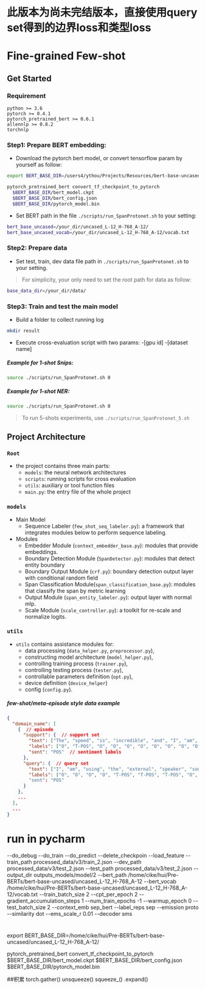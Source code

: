 # 此版本为尚未完结版本，直接使用query set得到的边界loss和类型loss



# Fine-grained Few-shot 

## Get Started

### Requirement
```
python >= 3.6
pytorch >= 0.4.1
pytorch_pretrained_bert >= 0.6.1
allennlp >= 0.8.2
torchnlp
```

### Step1: Prepare BERT embedding:
- Download the pytorch bert model, or convert tensorflow param by yourself as follow:
```bash
export BERT_BASE_DIR=/users4/ythou/Projects/Resources/bert-base-uncased/uncased_L-12_H-768_A-12/

pytorch_pretrained_bert convert_tf_checkpoint_to_pytorch
  $BERT_BASE_DIR/bert_model.ckpt
  $BERT_BASE_DIR/bert_config.json
  $BERT_BASE_DIR/pytorch_model.bin
```
- Set BERT path in the file `./scripts/run_SpanProtonet.sh` to your setting:
```bash
bert_base_uncased=/your_dir/uncased_L-12_H-768_A-12/
bert_base_uncased_vocab=/your_dir/uncased_L-12_H-768_A-12/vocab.txt
```


### Step2: Prepare data
- Set test, train, dev data file path in `./scripts/run_SpanProtonet.sh` to your setting.
  
> For simplicity, your only need to set the root path for data as follow:
```bash
base_data_dir=/your_dir/data/
```

### Step3: Train and test the main model
- Build a folder to collect running log
```bash
mkdir result
```

- Execute cross-evaluation script with two params: -[gpu id] -[dataset name]

##### Example for 1-shot Snips:
```bash
source ./scripts/run_SpanProtonet.sh 0
```
##### Example for 1-shot NER:
```bash
source ./scripts/run_SpanProtonet.sh 0
```

> To run 5-shots experiments, use `./scripts/run_SpanProtonet_5.sh`


## Project Architecture

### `Root`
- the project contains three main parts:
    - `models`: the neural network architectures
    - `scripts`: running scripts for cross evaluation
    - `utils`: auxiliary or tool function files
    - `main.py`: the entry file of the whole project

### `models`
- Main Model  
    - Sequence Labeler (`few_shot_seq_labeler.py`): a framework that integrates modules below to perform sequence labeling.
- Modules
    - Embedder Module (`context_embedder_base.py`): modules that provide embeddings.
    - Boundary Detection Module (`SpanDetector.py`): modules that detect entity boundary
    - Boundary Output Module (`crf.py`): boundary detection output layer with conditional random field 
    - Span Classification Module(`span_classification_base.py`): modules that classify the span by metric learning
    - Output Module (`span_entity_labeler.py`): output layer with normal mlp.
    - Scale Module (`scale_controller.py`): a toolkit for re-scale and normalize logits.

### `utils`

- `utils` contains assistance modules for:
    - data processing (`data_helper.py`, `preprocessor.py`), 
    - constructing model architecture (`model_helper.py`), 
    - controlling training process (`trainer.py`), 
    - controlling testing process (`tester.py`), 
    - controllable parameters definition (`opt.py`), 
    - device definition (`device_helper`) 
    - config (`config.py`).
    
##### few-shot/meta-episode style data example

```json
{
  "domain_name": [
    {  // episode
      "support": {  // support set
        "text": ["The", "speed", "is", "incredible", "and", "I", "am", "more", "than", "satisfied", "."],  // input sequence
        "labels": ["O", "T-POS", "O", "O", "O", "O", "O", "O", "O", "O", "O"],  // output sequence in sequence labeling task
        "sent": "POS"  // sentiment labels
      },
      "query": {  // query set
        "text": ["I", "am", "using", "the", "external", "speaker", "sound", "is", "good", "."],
        "labels": ["O", "O", "O", "O", "T-POS", "T-POS", "T-POS", "O", "O", "O"]
        "sent": "POS"  
      }
    },
    ...
  ],
  ...
}

```


# run in pycharm  



--do_debug --do_train --do_predict --delete_checkpoin --load_feature --train_path processed_data/v3/train_2.json --dev_path processed_data/v3/test_2.json --test_path processed_data/v3/test_2.json --output_dir outputs_models/model/2 --bert_path /home/cike/hui/Pre-BERTs/bert-base-uncased/uncased_L-12_H-768_A-12 --bert_vocab /home/cike/hui/Pre-BERTs/bert-base-uncased/uncased_L-12_H-768_A-12/vocab.txt --train_batch_size 2 --cpt_per_epoch 2 --gradient_accumulation_steps 1 --num_train_epochs -1 --warmup_epoch 0 --test_batch_size 2 --context_emb sep_bert --label_reps sep --emission proto --similarity dot --ems_scale_r 0.01 --decoder sms


#
export BERT_BASE_DIR=/home/cike/hui/Pre-BERTs/bert-base-uncased/uncased_L-12_H-768_A-12/

pytorch_pretrained_bert convert_tf_checkpoint_to_pytorch $BERT_BASE_DIR/bert_model.ckpt $BERT_BASE_DIR/bert_config.json $BERT_BASE_DIR/pytorch_model.bin



##积累
torch.gather()
unsqueeze()
squeeze_()
.expand()